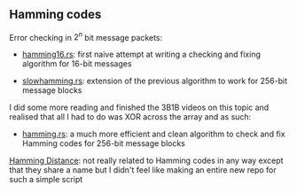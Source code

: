 ## Hamming codes 

Error checking in $2^n$ bit message packets: 

- [hamming16.rs](https://github.com/spaceybread/jubilant-computing-machine/blob/main/hamming16.rs): first naive attempt at writing a checking and fixing algorithm for $16$-bit messages

- [slowhamming.rs](https://github.com/spaceybread/jubilant-computing-machine/blob/main/slowhamming.rs): extension of the previous algorithm to work for $256$-bit message blocks 

I did some more reading and finished the 3B1B videos on this topic and realised that all I had to do was XOR across the array and as such: 

- [hamming.rs](https://github.com/spaceybread/jubilant-computing-machine/blob/main/hamming.rs): a much more efficient and clean algorithm to check and fix Hamming codes for $256$-bit message blocks

[Hamming Distance](https://github.com/spaceybread/jubilant-computing-machine/blob/main/distance): not really related to Hamming codes in any way except that they share a name but I didn't feel like making an entire new repo for such a simple script
